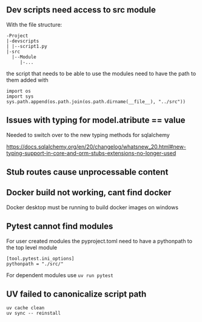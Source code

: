 
## Dev scripts need access to src module

With the file structure:

```
-Project
|-devscripts
| |--script1.py
|-src
  |--Module
     |-...
```

the script that needs to be able to use the modules need to have the path to them added with
```
import os
import sys
sys.path.append(os.path.join(os.path.dirname(__file__), "../src"))
```

## Issues with typing for model.atribute == value

Needed to switch over to the new typing methods for sqlalchemy 

https://docs.sqlalchemy.org/en/20/changelog/whatsnew_20.html#new-typing-support-in-core-and-orm-stubs-extensions-no-longer-used

## Stub routes cause unprocessable content


## Docker build not working, cant find docker
Docker desktop must be running to build docker images on windows

## Pytest cannot find modules

For user created modules the pyproject.toml need to have a pythonpath to the top level module
```
[tool.pytest.ini_options]
pythonpath = "./src/"
```

For dependent modules use `uv run pytest` 

## UV failed to canonicalize script path

```
uv cache clean
uv sync -- reinstall
```

